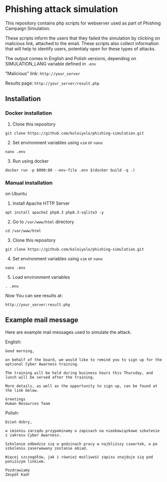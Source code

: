 # Phishing attack simulation

This repository contains php scripts for webserver used as part of Phishing Campaign Simulation.

These scripts inform the users that they failed the simulation by clicking on malicious link, attached to the email. These scripts also collect information that will help to identify users, potentialy open for these types of attacks. 

The output comes in English and Polish versions, depending on SIMULATION_LANG variable defined in `.env`

"Malicious" link:
`http://your_server`

Results page:
`http://your_server/result.php`

## Installation

### Docker installation

1. Clone this repository

```
git clone https://github.com/koloiyolo/phishing-simulation.git
```
2. Set environment variables using `vim` or `nano`

```
nano .env
```

3. Run using docker
```
docker run -p 8000:80 --env-file .env $(docker build -q .)
```

### Manual installation

on Ubuntu

1. Install Apache HTTP Server
```
apt install apache2 php8.3 php8.3-sqlite3 -y
```

2. Go to `/var/www/html` directory
```
cd /var/www/html
```

3. Clone this repository

```
git clone https://github.com/koloiyolo/phishing-simulation.git
```
4. Set environment variables using `vim` or `nano`

```
nano .env
```

5. Load environment variables

```
. .env
```

Now You can see results at: 

`http://your_server:result.php`


## Example mail message

Here are example mail messages used to simulate the attack.

English: 
```
Good morning,

on behalf of the board, we would like to remind you to sign up for the optional Cyber Awarness training.

The training will be held during business hours this Thursday, and lunch will be served after the training.

More details, as well as the opportunity to sign up, can be found at the link below.

Greetings
Human Resources Team
```

Polish: 
```
Dzień dobry,

w imieniu zarządu przypominamy o zapisach na nieobowiązkowe szkolenie z zakresu Cyber Awarness.

Szkolenie odbedzie się w godzinach pracy w najbliższy czwartek, a po szkoleniu zaserwowany zostanie obiad.

Więcej szczegółów, jak i również możliwość zapisu znajduje się pod poniższym linkiem.

Pozdrawiamy
Zespół Kadr
```
